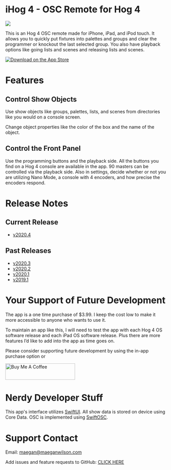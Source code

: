 # iHog 4 - OSC Remote for Hog 4

[![](https://github.com/maeganjwilson/iHog/blob/master/graphics/background.png?raw=true)](https://apps.apple.com/us/app/ihog-osc-lighting-remote/id1487580623?ls=1)

This is an Hog 4 OSC remote made for iPhone, iPad, and iPod touch. It allows you to quickly put fixtures into palettes and groups and clear the programmer or knockout the last selected group. You also have playback options like going lists and scenes and releasing lists and scenes.

[![Download on the App Store](https://raw.githubusercontent.com/maeganjwilson/artnet-converter/master/docs/images/download_app_store.svg?sanitize=true)](https://apps.apple.com/us/app/ihog-osc-lighting-remote/id1487580623?ls=1)

# Features

## Control Show Objects

Use show objects like groups, palettes, lists, and scenes from directories like you would on a console screen.

Change object properties like the color of the box and the name of the object.

## Control the Front Panel

Use the programming buttons and the playback side. All the buttons you find on a Hog 4 console are available in the app. 90 masters can be controlled via the playback side. Also in settings, decide whether or not you are utilizing Nano Mode, a console with 4 encoders, and how precise the encoders respond.

# Release Notes

## Current Release
- [v2020.4](https://github.com/maeganjwilson/iHog/blob/master/releasenotes/2020-4.md)

## Past Releases

- [v2020.3](https://github.com/maeganjwilson/iHog/blob/master/releasenotes/2020-3.md)
- [v2020.2](https://github.com/maeganjwilson/iHog/blob/master/releasenotes/2020-2.md)
- [v2020.1](https://github.com/maeganjwilson/iHog/blob/2020-1/releasenotes/2020-1.md)
- [v2019.1](https://www.notion.so/v2019-1-e6e1d92658ff4e9cb397da217dd0812f)

# Your Support of Future Development

The app is a one time purchase of $3.99. I keep the cost low to make it more accessible to anyone who wants to use it. 

To maintain an app like this, I will need to test the app with each Hog 4 OS software release and each iPad OS software release. Plus there are more features I’d like to add into the app as time goes on. 

Please consider supporting future development by using the in-app purchase option or

<a href="https://www.buymeacoffee.com/appsbymw" target="_blank"><img src="https://cdn.buymeacoffee.com/buttons/arial-blue.png" alt="Buy Me A Coffee" style="height: 51px !important;width: 217px !important;" ></a>

# Nerdy Developer Stuff

This app's interface utilizes [SwiftUI](https://developer.apple.com/xcode/swiftui/). All show data is stored on device using Core Data. OSC is implemented using [SwiftOSC](https://github.com/ExistentialAudio/SwiftOSC).

# Support Contact

Email: maegan@maeganwilson.com

Add issues and feature requests to GitHub: [CLICK HERE](https://github.com/maeganjwilson/iHog/issues/new/choose)
